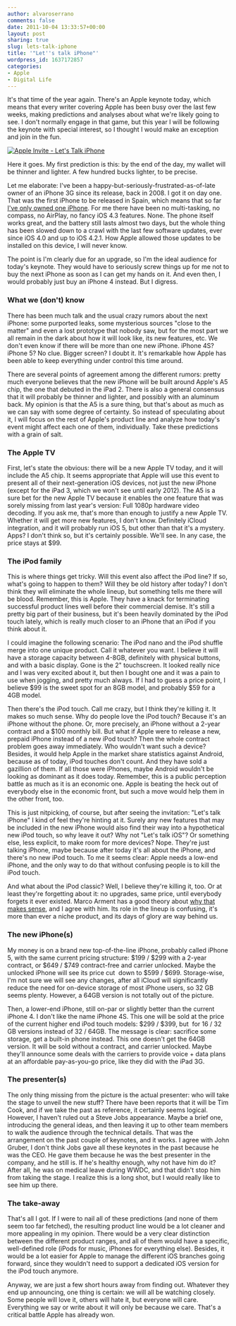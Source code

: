 ```yaml
---
author: alvaroserrano
comments: false
date: 2011-10-04 13:33:57+00:00
layout: post
sharing: true
slug: lets-talk-iphone
title: '"Let''s talk iPhone"'
wordpress_id: 1637172857
categories:
- Apple
- Digital Life
---
```


It's that time of the year again. There's an Apple keynote today, which means that every writer covering Apple has been busy over the last few weeks, making predictions and analyses about what we're likely going to see. I don't normally engage in that game, but this year I will be following the keynote with special interest, so I thought I would make an exception and join in the fun.

[![Apple Invite - Let's Talk iPhone](http://farm7.static.flickr.com/6225/6210559257_f1509ace0f.jpg)](http://www.flickr.com/photos/analogsenses/6210559257/)

Here it goes. My first prediction is this: by the end of the day, my wallet will be thinner and lighter. A few hundred bucks lighter, to be precise.

Let me elaborate: I've been a happy-but-seriously-frustrated-as-of-late owner of an iPhone 3G since its release, back in 2008. I got it on day one. That was the first iPhone to be released in Spain, which means that so far [I've only owned one iPhone](http://analogsenses.com/2010/07/31/884967313/). For me there have been no multi-tasking, no compass, no AirPlay, no fancy iOS 4.3 features. None. The phone itself works great, and the battery still lasts almost two days, but the whole thing has been slowed down to a crawl with the last few software updates, ever since iOS 4.0 and up to iOS 4.2.1. How Apple allowed those updates to be installed on this device, I will never know.

The point is I'm clearly due for an upgrade, so I'm the ideal audience for today's keynote. They would have to seriously screw things up for me not to buy the next iPhone as soon as I can get my hands on it. And even then, I would probably just buy an iPhone 4 instead. But I digress.



### What we (don't) know



There has been much talk and the usual crazy rumors about the next iPhone: some purported leaks, some mysterious sources "close to the matter" and even a lost prototype that nobody saw, but for the most part we all remain in the dark about how it will look like, its new features, etc. We don't even know if there will be more than one new iPhone. iPhone 4S? iPhone 5? No clue. Bigger screen? I doubt it. It's remarkable how Apple has been able to keep everything under control this time around.

There are several points of agreement among the different rumors: pretty much everyone believes that the new iPhone will be built around Apple's A5 chip, the one that debuted in the iPad 2. There is also a general consensus that it will probably be thinner and lighter, and possibly with an aluminum back. My opinion is that the A5 is a sure thing, but that's about as much as we can say with some degree of certainty. So instead of speculating about it, I will focus on the rest of Apple's product line and analyze how today's event might affect each one of them, individually. Take these predictions with a grain of salt.



### The Apple TV



First, let's state the obvious: there will be a new Apple TV today, and it will include the A5 chip. It seems appropriate that Apple will use this event to present all of their next-generation iOS devices, not just the new iPhone (except for the iPad 3, which we won't see until early 2012). The A5 is a sure bet for the new Apple TV because it enables the one feature that was sorely missing from last year's version: Full 1080p hardware video decoding. If you ask me, that's more than enough to justify a new Apple TV. Whether it will get more new features, I don't know. Definitely iCloud integration, and it will probably run iOS 5, but other than that it's a mystery. Apps? I don't think so, but it's certainly possible. We'll see. In any case, the price stays at $99.



### The iPod family



This is where things get tricky. Will this event also affect the iPod line? If so, what's going to happen to them? Will they be old history after today? I don't think they will eliminate the whole lineup, but something tells me there will be blood. Remember, this is Apple. They have a knack for terminating successful product lines well before their commercial demise. It's still a pretty big part of their business, but it's been heavily dominated by the iPod touch lately, which is really much closer to an iPhone that an iPod if you think about it.

I could imagine the following scenario: The iPod nano and the iPod shuffle merge into one unique product. Call it whatever you want. I believe it will have a storage capacity between 4-8GB, definitely with physical buttons, and with a basic display. Gone is the 2" touchscreen. It looked really nice and I was very excited about it, but then I bought one and it was a pain to use when jogging, and pretty much always. If I had to guess a price point, I believe $99 is the sweet spot for an 8GB model, and probably $59 for a 4GB model.

Then there's the iPod touch. Call me crazy, but I think they're killing it. It makes so much sense. Why do people love the iPod touch? Because it's an iPhone without the phone. Or, more precisely, an iPhone without a 2-year contract and a $100 monthly bill. But what if Apple were to release a new, prepaid iPhone instead of a new iPod touch? Then the whole contract problem goes away immediately. Who wouldn't want such a device? Besides, it would help Apple in the market share statistics against Android, because as of today, iPod touches don't count. And they have sold a gazillion of them. If all those were iPhones, maybe Android wouldn't be looking as dominant as it does today. Remember, this is a public perception battle as much as it is an economic one. Apple is beating the heck out of everybody else in the economic front, but such a move would help them in the other front, too.

This is just nitpicking, of course, but after seeing the invitation: "Let's talk iPhone" I kind of feel they're hinting at it. Surely any new features that may be included in the new iPhone would also find their way into a hypothetical new iPod touch, so why leave it out? Why not "Let's talk iOS"? Or something else, less explicit, to make room for more devices? Nope. They're just talking iPhone, maybe because after today it's all about the iPhone, and there's no new iPod touch. To me it seems clear: Apple needs a low-end iPhone, and the only way to do that without confusing people is to kill the iPod touch.

And what about the iPod classic? Well, I believe they're killing it, too. Or at least they're forgetting about it: no upgrades, same price, until everybody forgets it ever existed. Marco Arment has a good theory about [why that makes sense](http://www.marco.org/2011/10/01/ipod-classic-rumored-discontinuation), and I agree with him. Its role in the lineup is confusing, it's more than ever a niche product, and its days of glory are way behind us.



### The new iPhone(s)



My money is on a brand new top-of-the-line iPhone, probably called iPhone 5, with the same current pricing structure: $199 / $299 with a 2-year contract, or $649 / $749 contract-free and carrier unlocked. Maybe the unlocked iPhone will see its price cut  down to $599 / $699. Storage-wise, I'm not sure we will see any changes, after all iCloud will significantly reduce the need for on-device storage of most iPhone users, so 32 GB seems plenty. However, a 64GB version is not totally out of the picture.

Then, a lower-end iPhone, still on-par or slightly better than the current iPhone 4. I don't like the name iPhone 4S. This one will be sold at the price of the current higher end iPod touch models: $299 / $399, but  for 16 / 32 GB versions instead of 32 / 64GB. The message is clear: sacrifice some storage, get a built-in phone instead. This one doesn't get the 64GB version. It will be sold without a contract, and carrier unlocked. Maybe they'll announce some deals with the carriers to provide voice + data plans at an affordable pay-as-you-go price, like they did with the iPad 3G.



### The presenter(s)



The only thing missing from the picture is the actual presenter: who will take the stage to unveil the new stuff? There have been reports that it will be Tim Cook, and if we take the past as reference, it certainly seems logical. However, I haven't ruled out a Steve Jobs appearance. Maybe a brief one, introducing the general ideas, and then leaving it up to other team members to walk the audience through the technical details. That was the arrangement on the past couple of keynotes, and it works. I agree with John Gruber, I don't think Jobs gave all these keynotes in the past because he was the CEO. He gave them because he was the best presenter in the company, and he still is. If he's healthy enough, why not have him do it? After all, he was on medical leave during WWDC, and that didn't stop him from taking the stage. I realize this is a long shot, but I would really like to see him up there.



### The take-away



That's all I got. If I were to nail all of these predictions (and none of them seem too far fetched), the resulting product line would be a lot cleaner and more appealing in my opinion. There would be a very clear distinction between the different product ranges, and all of them would have a specific, well-defined role (iPods for music, iPhones for everything else). Besides, it would be a lot easier for Apple to manage the different iOS branches going forward, since they wouldn't need to support a dedicated iOS version for the iPod touch anymore.

Anyway, we are just a few short hours away from finding out. Whatever they end up announcing, one thing is certain: we will all be watching closely. Some people will love it, others will hate it, but everyone will care. Everything we say or write about it will only be because we care. That's a critical battle Apple has already won.
